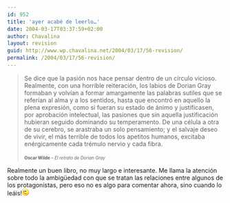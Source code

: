 ```yaml
---
id: 952
title: 'ayer acabé de leerlo…'
date: 2004-03-17T03:37:59+02:00
author: Chavalina
layout: revision
guid: http://www.wp.chavalina.net/2004/03/17/56-revision/
permalink: /2004/03/17/56-revision/
---
```

> Se dice que la pasi&oacute;n nos hace pensar dentro de un c&iacute;rculo vicioso. Realmente, con una horrible reiteraci&oacute;n, los labios de Dorian Gray formaban y volv&iacute;an a formar amargamente las palabras sutiles que se refer&iacute;an al alma y a los sentidos, hasta que encontr&oacute; en aquello la plena expresi&oacute;n, como si fueran su estado de ánimo y justificasen, por aprobaci&oacute;n intelectual, las pasiones que sin aquella justificaci&oacute;n hubieran seguido dominando su temperamento. De una célula a otra de su cerebro, se arastraba un solo pensamiento; y el salvaje deseo de vivir, el más terrible de todos los apetitos humanos, excitaba enérgicamente cada trémulo nervio y cada fibra.
> 
> <font size="1"><b>Oscar Wilde</b> &#8211; <i>El retrato de Dorian Gray</i></font>

Realmente un buen libro, no muy largo e interesante. Me llama la atenci&oacute;n sobre todo la ambig&uuml;edad con que se tratan las relaciones entre algunos de los protagonistas, pero eso no es algo para comentar ahora, sino cuando lo leáis!![emo](/imagenes/emoticonos/guino.gif)